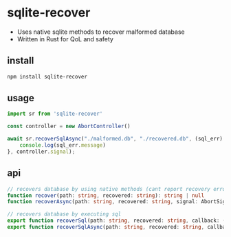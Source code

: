 # sqlite-recover

* Uses native sqlite methods to recover malformed database
* Written in Rust for QoL and safety

## install
```sh
npm install sqlite-recover
```

## usage
```ts
import sr from 'sqlite-recover'

const controller = new AbortController()

await sr.recoverSqlAsync("./malformed.db", "./recovered.db", (sql_err) => {
    console.log(sql_err.message)
}, controller.signal);

```

## api
```ts
// recovers database by using native methods (cant report recovery errors yet)
function recover(path: string, recovered: string): string | null
function recoverAsync(path: string, recovered: string, signal: AbortSignal): Promise<undefined>

// recovers database by executing sql
export function recoverSql(path: string, recovered: string, callback: (err: Error) => void): string | null
export function recoverSqlAsync(path: string, recovered: string, callback: (err: Error) => void, signal: AbortSignal): Promise<undefined>

```
